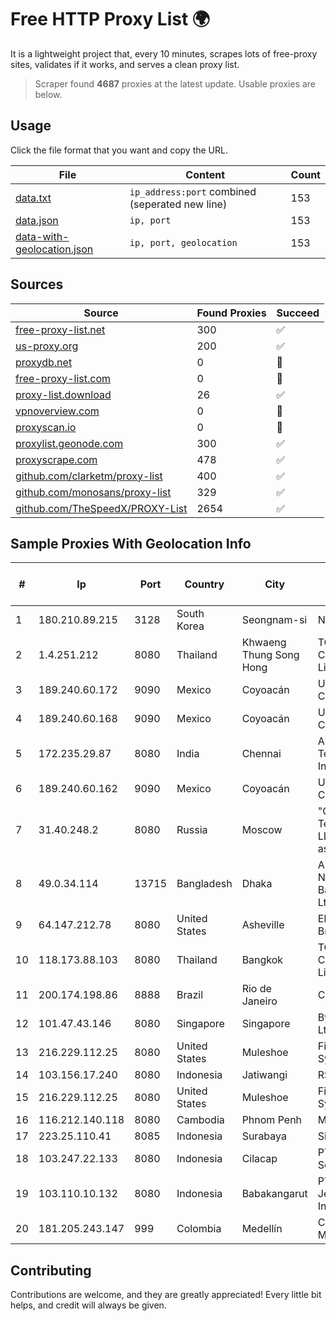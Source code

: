 
# Free HTTP Proxy List 🌍

It is a lightweight project that, every 10 minutes, scrapes lots of free-proxy sites, validates if it works, and serves a clean proxy list.


> Scraper found **4687** proxies at the latest update. Usable proxies are below.

## Usage

Click the file format that you want and copy the URL.


|File|Content|Count|
|----|-------|-----|
|[data.txt](https://raw.githubusercontent.com/themiralay/Proxy-List-World/master/data.txt)|`ip_address:port` combined (seperated new line)|153|
|[data.json](https://raw.githubusercontent.com/themiralay/Proxy-List-World/master/data.json)|`ip, port`|153|
|[data-with-geolocation.json](https://raw.githubusercontent.com/themiralay/Proxy-List-World/master/data-with-geolocation.json)|`ip, port, geolocation`|153|

## Sources

|Source|Found Proxies|Succeed|
|------|-------------|-------|
|[free-proxy-list.net](https://free-proxy-list.net)|300|✅|
|[us-proxy.org](https://www.us-proxy.org)|200|✅|
|[proxydb.net](http://proxydb.net)|0|🚫|
|[free-proxy-list.com](https://free-proxy-list.com/?page=&port=&type%5B%5D=http&type%5B%5D=https&up_time=0&search=Search)|0|🚫|
|[proxy-list.download](https://www.proxy-list.download/HTTP)|26|✅|
|[vpnoverview.com](https://vpnoverview.com/privacy/anonymous-browsing/free-proxy-servers)|0|🚫|
|[proxyscan.io](https://www.proxyscan.io)|0|🚫|
|[proxylist.geonode.com](https://proxylist.geonode.com/api/proxy-list?limit=300&page=1&sort_by=lastChecked&sort_type=desc&protocols=http,https)|300|✅|
|[proxyscrape.com](https://api.proxyscrape.com/v2/?request=displayproxies&protocol=http&timeout=10000&country=all&ssl=all&anonymity=all)|478|✅|
|[github.com/clarketm/proxy-list](https://raw.githubusercontent.com/clarketm/proxy-list/master/proxy-list-raw.txt)|400|✅|
|[github.com/monosans/proxy-list](https://raw.githubusercontent.com/monosans/proxy-list/main/proxies/http.txt)|329|✅|
|[github.com/TheSpeedX/PROXY-List](https://raw.githubusercontent.com/TheSpeedX/PROXY-List/master/http.txt)|2654|✅|


## Sample Proxies With Geolocation Info

|#|Ip|Port|Country|City|Internet Service Provider|
|-|--|----|-------|----|-------------------------|
|1|180.210.89.215|3128|South Korea|Seongnam-si|NHNCLOUD|
|2|1.4.251.212|8080|Thailand|Khwaeng Thung Song Hong|TOT Public Company Limited|
|3|189.240.60.172|9090|Mexico|Coyoacán|Uninet S.A. de C.V.|
|4|189.240.60.168|9090|Mexico|Coyoacán|Uninet S.A. de C.V.|
|5|172.235.29.87|8080|India|Chennai|Akamai Technologies, Inc.|
|6|189.240.60.162|9090|Mexico|Coyoacán|Uninet S.A. de C.V.|
|7|31.40.248.2|8080|Russia|Moscow|"Cloud Technologies" LLC trading as Cloud.ru|
|8|49.0.34.114|13715|Bangladesh|Dhaka|Always On Network Bangladesh Ltd.|
|9|64.147.212.78|8080|United States|Asheville|ERC Broadband|
|10|118.173.88.103|8080|Thailand|Bangkok|TOT Public Company Limited|
|11|200.174.198.86|8888|Brazil|Rio de Janeiro|Claro S.A|
|12|101.47.43.146|8080|Singapore|Singapore|Byteplus Pte. Ltd.|
|13|216.229.112.25|8080|United States|Muleshoe|Five Area Systems, LLC|
|14|103.156.17.240|8080|Indonesia|Jatiwangi|RSTNET|
|15|216.229.112.25|8080|United States|Muleshoe|Five Area Systems, LLC|
|16|116.212.140.118|8080|Cambodia|Phnom Penh|MekongNet|
|17|223.25.110.41|8085|Indonesia|Surabaya|SinergiNet|
|18|103.247.22.133|8080|Indonesia|Cilacap|PT wifian Solution|
|19|103.110.10.132|8080|Indonesia|Babakangarut|PT Citra Jelajah Informatika|
|20|181.205.243.147|999|Colombia|Medellín|Colombia Móvil|



## Contributing

Contributions are welcome, and they are greatly appreciated! Every
little bit helps, and credit will always be given.

